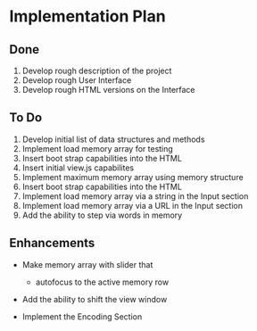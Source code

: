 # Implementation Plan

## Done
1. Develop rough description of the project
1. Develop rough User Interface
1. Develop rough HTML versions on the Interface

## To Do
1. Develop initial list of data structures and methods
1. Implement load memory array for testing
1. Insert boot strap capabilities into the HTML 
1. Insert initial view.js capabilites
1. Implement maximum memory array using memory structure
1. Insert boot strap capabilities into the HTML 
1. Implement load memory array via a string in the Input section
1. Implement load memory array via a URL in the Input section
1. Add the ability to step via words in memory

## Enhancements

- Make memory array with slider that 
    - autofocus to the active memory row
- Add the ability to shift the view window 

- Implement the Encoding Section



